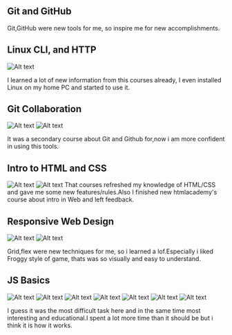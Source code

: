 ## Git and GitHub

Git,GitHub were new tools for me, so inspire me for new accomplishments.

## Linux CLI, and HTTP
![Alt text](task_linux_cli/screenshot1.jpg?raw=true "Optional Title")

I learned a lot of  new information from this courses already, I even installed Linux on my home PC and started to use it.

## Git Collaboration
![Alt text](https://github.com/ArthurGorbenko/kottans-frontend/blob/master/task_git_collaboration/Screenshot%20from%202019-04-14%2015-02-58.png?raw=true)
![Alt text](https://github.com/ArthurGorbenko/kottans-frontend/blob/master/task_git_collaboration/Screenshot%20from%202019-04-14%2015-02-15.png?raw=true)

It was a secondary course about Git and Github for,now i am more confident in using this tools.

## Intro to HTML and CSS

![Alt text](https://github.com/ArthurGorbenko/kottans-frontend/blob/master/task_html_css_intro/Screenshot%20from%202019-04-16%2022-12-32.png?raw=true)
![Alt text](https://github.com/ArthurGorbenko/kottans-frontend/blob/master/task_html_css_intro/Screenshot%20from%202019-04-19%2017-41-38.png?raw=true)
That courses refreshed my knowledge of HTML/CSS and gave me some new features/rules.Also I finished new htmlacademy's course about intro in Web and left feedback.

## Responsive Web Design

![Alt text](https://github.com/ArthurGorbenko/kottans-frontend/blob/master/task_responsive_web_design/flexbox_froggy.png?raw=true)
![Alt text](https://github.com/ArthurGorbenko/kottans-frontend/blob/master/task_responsive_web_design/responsive_web_1.jpg?raw=true)

Grid,flex were new techniques for me, so i learned a lof.Especially i liked Froggy style of game, thats was so visually and easy to understand.

## JS Basics

![Alt text](https://github.com/ArthurGorbenko/kottans-frontend/blob/master/task_js_basics/IntroInJs.jpg?raw=true)
![Alt text](https://github.com/ArthurGorbenko/kottans-frontend/blob/master/task_js_basics/BasicJs.jpg?raw=true)
![Alt text](https://github.com/ArthurGorbenko/kottans-frontend/blob/master/task_js_basics/ES6.jpg?raw=true)
![Alt text](https://github.com/ArthurGorbenko/kottans-frontend/blob/master/task_js_basics/basicAlgorithmScripting.png?raw=true)
![Alt text](https://github.com/ArthurGorbenko/kottans-frontend/blob/master/task_js_basics/basicDataStructure.png)
![Alt text](https://github.com/ArthurGorbenko/kottans-frontend/blob/master/task_js_basics/functionalProgramming.png?raw=true)
![Alt text](https://github.com/ArthurGorbenko/kottans-frontend/blob/master/task_js_basics/intermediateAlgorithmScripting.jpg?raw=true)

I guess it was the most difficult task here and in the same time most interesting and educational.I spent a lot more time than it should be but i think it is how it works.
